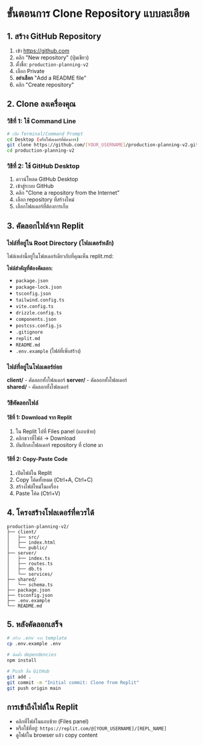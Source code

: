 # ขั้นตอนการ Clone Repository แบบละเอียด

## 1. สร้าง GitHub Repository
1. เข้า https://github.com
2. คลิก "New repository" (ปุ่มเขียว)
3. ตั้งชื่อ: `production-planning-v2`
4. เลือก Private
5. **อย่าเลือก** "Add a README file"
6. คลิก "Create repository"

## 2. Clone ลงเครื่องคุณ

### วิธีที่ 1: ใช้ Command Line
```bash
# เปิด Terminal/Command Prompt
cd Desktop (หรือโฟลเดอร์ที่ต้องการ)
git clone https://github.com/[YOUR_USERNAME]/production-planning-v2.git
cd production-planning-v2
```

### วิธีที่ 2: ใช้ GitHub Desktop
1. ดาวน์โหลด GitHub Desktop
2. เข้าสู่ระบบ GitHub
3. คลิก "Clone a repository from the Internet"
4. เลือก repository ที่สร้างใหม่
5. เลือกโฟลเดอร์ที่ต้องการเก็บ

## 3. คัดลอกไฟล์จาก Replit

### ไฟล์ที่อยู่ใน Root Directory (โฟลเดอร์หลัก)
ไฟล์เหล่านี้อยู่ในโฟลเดอร์เดียวกับที่คุณเห็น replit.md:

**ไฟล์สำคัญที่ต้องคัดลอก:**
- `package.json`
- `package-lock.json` 
- `tsconfig.json`
- `tailwind.config.ts`
- `vite.config.ts`
- `drizzle.config.ts`
- `components.json`
- `postcss.config.js`
- `.gitignore`
- `replit.md`
- `README.md`
- `.env.example` (ไฟล์ที่เพิ่งสร้าง)

### ไฟล์ที่อยู่ในโฟลเดอร์ย่อย
**client/** - คัดลอกทั้งโฟลเดอร์
**server/** - คัดลอกทั้งโฟลเดอร์  
**shared/** - คัดลอกทั้งโฟลเดอร์

### วิธีคัดลอกไฟล์

#### วิธีที่ 1: Download จาก Replit
1. ใน Replit ไปที่ Files panel (แถบซ้าย)
2. คลิกขวาที่ไฟล์ → Download
3. บันทึกลงโฟลเดอร์ repository ที่ clone มา

#### วิธีที่ 2: Copy-Paste Code
1. เปิดไฟล์ใน Replit
2. Copy โค้ดทั้งหมด (Ctrl+A, Ctrl+C)
3. สร้างไฟล์ใหม่ในเครื่อง
4. Paste โค้ด (Ctrl+V)

## 4. โครงสร้างโฟลเดอร์ที่ควรได้
```
production-planning-v2/
├── client/
│   ├── src/
│   ├── index.html
│   └── public/
├── server/
│   ├── index.ts
│   ├── routes.ts
│   ├── db.ts
│   └── services/
├── shared/
│   └── schema.ts
├── package.json
├── tsconfig.json
├── .env.example
└── README.md
```

## 5. หลังคัดลอกเสร็จ
```bash
# สร้าง .env จาก template
cp .env.example .env

# ติดตั้ง dependencies
npm install

# Push ขึ้น GitHub
git add .
git commit -m "Initial commit: Clone from Replit"
git push origin main
```

## การเข้าถึงไฟล์ใน Replit
- คลิกที่ไฟล์ในแถบซ้าย (Files panel)
- หรือใช้ที่อยู่: `https://replit.com/@[YOUR_USERNAME]/[REPL_NAME]`
- ดูไฟล์ใน browser แล้ว copy content